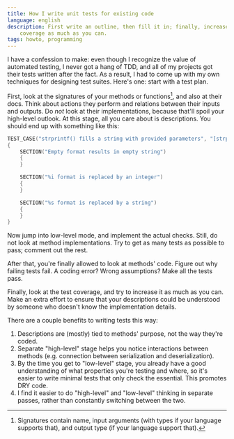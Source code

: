 ```yaml
---
title: How I write unit tests for existing code
language: english
description: First write an outline, then fill it in; finally, increase the
    coverage as much as you can.
tags: howto, programming
---
```


I have a confession to make: even though I recognize the value of automated
testing, I never got a hang of TDD, and all of my projects got their tests
written after the fact. As a result, I had to come up with my own techniques for
designing test suites. Here's one: start with a test plan.

First, look at the signatures of your methods or functions[^1], and also at
their docs. Think about actions they perform and relations between their inputs
and outputs. Do *not* look at their implementations, because that'll spoil your
high-level outlook. At this stage, all you care about is descriptions. You
should end up with something like this:

```c++
TEST_CASE("strprintf() fills a string with provided parameters", "[strprintf]")
{
    SECTION("Empty format results in empty string")
    {
    }

    SECTION("%i format is replaced by an integer")
    {
    }

    SECTION("%s format is replaced by a string")
    {
    }
}
```

Now jump into low-level mode, and implement the actual checks. Still, do not
look at method implementations. Try to get as many tests as possible to pass;
comment out the rest.

After that, you're finally allowed to look at methods' code. Figure out why
failing tests fail. A coding error? Wrong assumptions? Make all the tests pass.

Finally, look at the test coverage, and try to increase it as much as you can.
Make an extra effort to ensure that your descriptions could be understood by
someone who doesn't know the implementation details.

There are a couple benefits to writing tests this way:

1. Descriptions are (mostly) tied to methods' purpose, not the way they're
   coded.
2. Separate "high-level" stage helps you notice interactions between methods
   (e.g. connection between serialization and deserialization).
3. By the time you get to "low-level" stage, you already have a good
   understanding of what properties you're testing and where, so it's easier to
   write minimal tests that only check the essential. This promotes DRY code.
4. I find it easier to do "high-level" and "low-level" thinking in separate
   passes, rather than constantly switching between the two.

[^1]: Signatures contain name, input arguments (with types if your language
  supports that), and output type (if your language support that).

[catch]:
    https://github.com/catchorg/Catch2
    "catchorg/Catch2 — A modern, C++-native, header-only, test framework for
    unit-tests, TDD and BDD - using C++11, C++14, C++17 and later (or C++03 on
    the Catch1.x branch)"
